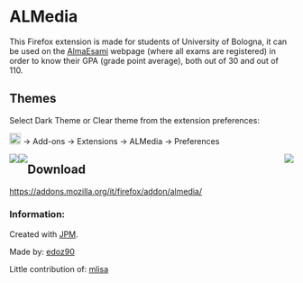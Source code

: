 # ALMedia
This Firefox extension is made for students of University of Bologna, it can be used on the [AlmaEsami](almaesami.unibo.it) webpage (where all exams are registered) in order to know their GPA (grade point average), both out of 30 and out of 110.

## Themes
Select Dark Theme or Clear theme from the extension preferences:

<img src="https://blog.swisscows.ch/wp-content/uploads/2016/04/hamburger-icon.jpg" alt="Preferences" height="20"/> &rarr; Add-ons &rarr; Extensions &rarr; ALMedia &rarr; Preferences

<img style="float: left;" src="https://addons.cdn.mozilla.net/user-media/previews/full/173/173984.png?modified=1462870353"/>
<img style="float: left;" src="https://addons.cdn.mozilla.net/user-media/previews/full/173/173985.png?modified=1462870353"/>
<img style="float: right;" src="https://addons.cdn.mozilla.net/user-media/previews/full/173/173986.png?modified=1462870353"/>

## Download 
https://addons.mozilla.org/it/firefox/addon/almedia/

### Information:
Created with [JPM](https://github.com/mozilla/jpm).

Made by: 
[edoz90](https://github.com/edoz90)

Little contribution of:
[mlisa](https://github.com/mlisa)
